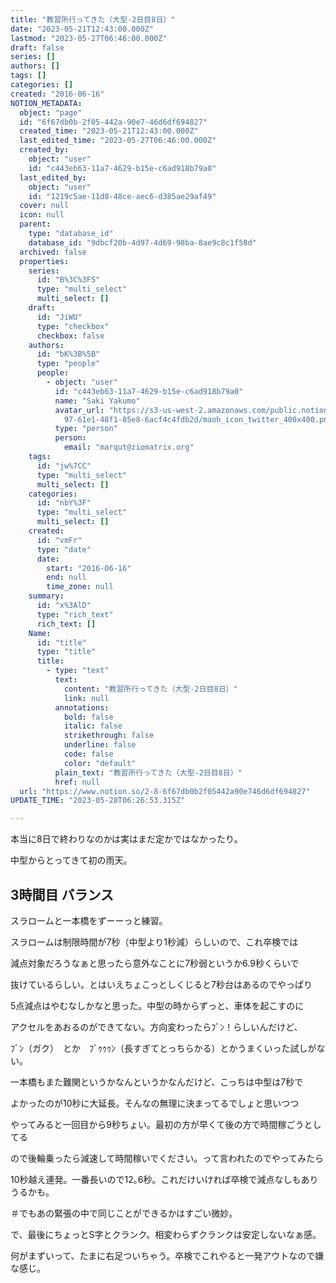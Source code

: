 ```yaml
---
title: "教習所行ってきた（大型-2日目8日）"
date: "2023-05-21T12:43:00.000Z"
lastmod: "2023-05-27T06:46:00.000Z"
draft: false
series: []
authors: []
tags: []
categories: []
created: "2016-06-16"
NOTION_METADATA:
  object: "page"
  id: "6f67db0b-2f05-442a-90e7-46d6df694827"
  created_time: "2023-05-21T12:43:00.000Z"
  last_edited_time: "2023-05-27T06:46:00.000Z"
  created_by:
    object: "user"
    id: "c443eb63-11a7-4629-b15e-c6ad918b79a0"
  last_edited_by:
    object: "user"
    id: "1219c5ae-11d8-48ce-aec6-d385ae29af49"
  cover: null
  icon: null
  parent:
    type: "database_id"
    database_id: "9dbcf20b-4d97-4d69-98ba-8ae9c8c1f58d"
  archived: false
  properties:
    series:
      id: "B%3C%3FS"
      type: "multi_select"
      multi_select: []
    draft:
      id: "JiWU"
      type: "checkbox"
      checkbox: false
    authors:
      id: "bK%3B%5B"
      type: "people"
      people:
        - object: "user"
          id: "c443eb63-11a7-4629-b15e-c6ad918b79a0"
          name: "Saki Yakumo"
          avatar_url: "https://s3-us-west-2.amazonaws.com/public.notion-static.com/3ad1c4\
            97-61e1-48f1-85e8-6acf4c4fdb2d/maoh_icon_twitter_400x400.png"
          type: "person"
          person:
            email: "marqut@ziomatrix.org"
    tags:
      id: "jw%7CC"
      type: "multi_select"
      multi_select: []
    categories:
      id: "nbY%3F"
      type: "multi_select"
      multi_select: []
    created:
      id: "vmFr"
      type: "date"
      date:
        start: "2016-06-16"
        end: null
        time_zone: null
    summary:
      id: "x%3AlD"
      type: "rich_text"
      rich_text: []
    Name:
      id: "title"
      type: "title"
      title:
        - type: "text"
          text:
            content: "教習所行ってきた（大型-2日目8日）"
            link: null
          annotations:
            bold: false
            italic: false
            strikethrough: false
            underline: false
            code: false
            color: "default"
          plain_text: "教習所行ってきた（大型-2日目8日）"
          href: null
  url: "https://www.notion.so/2-8-6f67db0b2f05442a90e746d6df694827"
UPDATE_TIME: "2023-05-28T06:26:53.315Z"

---
```

<link rel="stylesheet" href="https://cdn.jsdelivr.net/npm/katex@0.16.2/dist/katex.min.css" integrity="sha384-bYdxxUwYipFNohQlHt0bjN/LCpueqWz13HufFEV1SUatKs1cm4L6fFgCi1jT643X" crossorigin="anonymous">


本当に8日で終わりなのかは実はまだ定かではなかったり。


中型からとってきて初の雨天。


## 3時間目 バランス


スラロームと一本橋をずーーっと練習。


スラロームは制限時間が7秒（中型より1秒減）らしいので、これ卒検では


減点対象だろうなぁと思ったら意外なことに7秒弱というか6.9秒くらいで


抜けているらしい。とはいえちょこっとしくじると7秒台はあるのでやっぱり


5点減点はやむなしかなと思った。中型の時からずっと、車体を起こすのに


アクセルをあおるのができてない。方向変わったらﾌﾞﾝ！らしいんだけど、


ﾌﾞﾝ（ガク）　とか　ﾌﾞｩｩｩﾝ（長すぎてとっちらかる）とかうまくいった試しがない。


一本橋もまた難関というかなんというかなんだけど、こっちは中型は7秒で


よかったのが10秒に大延長。そんなの無理に決まってるでしょと思いつつ


やってみると一回目から9秒ちょい。最初の方が早くて後の方で時間稼ごうとしてる


ので後輪乗ったら減速して時間稼いでください。って言われたのでやってみたら


10秒越え連発。一番長いので12｡6秒。これだけいければ卒検で減点なしもありうるかも。


＃でもあの緊張の中で同じことができるかはすごい微妙。


で、最後にちょっとS字とクランク。相変わらずクランクは安定しないなぁ感。


何がまずいって、たまに右足ついちゃう。卒検でこれやると一発アウトなので嫌な感じ。

